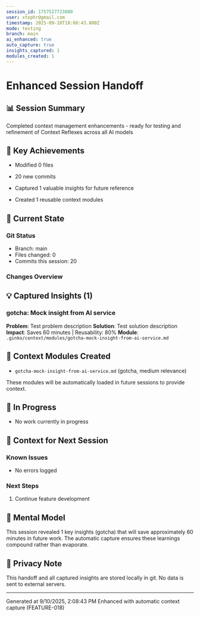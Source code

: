```yaml
---
session_id: 1757527723880
user: xtophr@gmail.com
timestamp: 2025-09-10T18:08:43.880Z
mode: testing
branch: main
ai_enhanced: true
auto_capture: true
insights_captured: 1
modules_created: 1
---
```


# Enhanced Session Handoff

## 📊 Session Summary
Completed context management enhancements - ready for testing and refinement of Context Reflexes across all AI models

## 🎯 Key Achievements
- Modified 0 files
- 20 new commits

- Captured 1 valuable insights for future reference
- Created 1 reusable context modules

## 🔄 Current State

### Git Status
- Branch: main
- Files changed: 0
- Commits this session: 20

### Changes Overview



## 💡 Captured Insights (1)

### gotcha: Mock insight from AI service
**Problem**: Test problem description
**Solution**: Test solution description
**Impact**: Saves 60 minutes | Reusability: 80%
**Module**: `.ginko/context/modules/gotcha-mock-insight-from-ai-service.md`


## 📁 Context Modules Created

- `gotcha-mock-insight-from-ai-service.md` (gotcha, medium relevance)

These modules will be automatically loaded in future sessions to provide context.

## 🚧 In Progress
- No work currently in progress

## 📝 Context for Next Session

### Known Issues
- No errors logged

### Next Steps
1. Continue feature development

## 🧠 Mental Model
This session revealed 1 key insights (gotcha) that will save approximately 60 minutes in future work. The automatic capture ensures these learnings compound rather than evaporate.

## 🔐 Privacy Note
This handoff and all captured insights are stored locally in git. No data is sent to external servers.

---
Generated at 9/10/2025, 2:08:43 PM
Enhanced with automatic context capture (FEATURE-018)